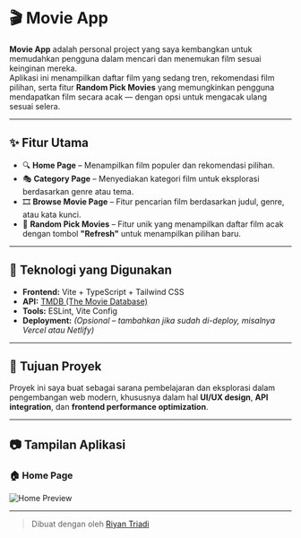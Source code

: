 # 🎬 Movie App

**Movie App** adalah personal project yang saya kembangkan untuk memudahkan pengguna dalam mencari dan menemukan film sesuai keinginan mereka.  
Aplikasi ini menampilkan daftar film yang sedang tren, rekomendasi film pilihan, serta fitur **Random Pick Movies** yang memungkinkan pengguna mendapatkan film secara acak — dengan opsi untuk mengacak ulang sesuai selera.

---

## ✨ Fitur Utama

- 🔍 **Home Page** – Menampilkan film populer dan rekomendasi pilihan.  
- 🎭 **Category Page** – Menyediakan kategori film untuk eksplorasi berdasarkan genre atau tema.  
- 🎞️ **Browse Movie Page** – Fitur pencarian film berdasarkan judul, genre, atau kata kunci.  
- 🎲 **Random Pick Movies** – Fitur unik yang menampilkan daftar film acak dengan tombol **"Refresh"** untuk menampilkan pilihan baru.

---

## 🧠 Teknologi yang Digunakan

- **Frontend:** Vite + TypeScript + Tailwind CSS  
- **API:** [TMDB (The Movie Database)](https://www.themoviedb.org/documentation/api)  
- **Tools:** ESLint, Vite Config  
- **Deployment:** *(Opsional – tambahkan jika sudah di-deploy, misalnya Vercel atau Netlify)*

---

## 📌 Tujuan Proyek

Proyek ini saya buat sebagai sarana pembelajaran dan eksplorasi dalam pengembangan web modern, khususnya dalam hal **UI/UX design**, **API integration**, dan **frontend performance optimization**.

---

## 📷 Tampilan Aplikasi

### 🏠 Home Page  
![Home Preview](./Home.png)

---

> Dibuat dengan oleh [Riyan Triadi](https://github.com/RiyanTriadi)
